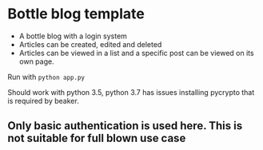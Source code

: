# Bottle blog template
* A bottle blog with a login system
* Articles can be created, edited and deleted
* Articles can be viewed in a list and a specific post can be viewed on its own page.

Run with `python app.py`     

Should work with python 3.5, python 3.7 has issues installing pycrypto that is required by beaker.

## Only basic authentication is used here. This is not suitable for full blown use case 
